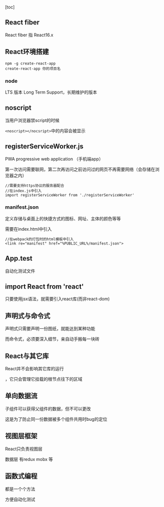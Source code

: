 [toc]

## React fiber

React fiber 指 React16.x

## React环境搭建
```
npm -g create-react-app
create-react-app 你的项目名
```
### node
LTS 版本 Long Term Support，长期维护的版本

## noscript
当用户浏览器禁script的时候

`<noscript></nocsript>`中的内容会被显示

## registerServiceWorker.js
PWA progressive web application （手机端app）

第一次访问需要联网，第二次再访问之前访问过的网页不再需要网络（会存储在浏览器之内）
```
//需要支持https协议的服务器配合
//在index.js中引入
import registerServiceWorker from './registerServiceWorker'
```
### manifest.json
定义存储与桌面上的快捷方式的图标、网址、主体的颜色等等

需要在index.html中引入
```
//在webpack的打包时的html模板中引入
<link re="manifest" href="%PUBLIC_URL%/manifest.json">
```

## App.test
自动化测试文件

## import React from 'react'
只要使用jsx语法，就需要引入react库(而非react-dom)

## 声明式与命令式
声明式只需要声明一份图纸，就能达到某种功能

而命令式，必须要深入细节，亲自动手搬每一块砖

## React与其它库
React并不会影响其它库的运行

，它只会管理它挂载的根节点往下的区域

## 单向数据流
子组件可以获得父组件的数据，但不可以更改

这是为了防止同一份数据被多个组件共用时bug的定位

## 视图层框架
React只负责视图层

数据层 有redux mobx 等

## 函数式编程
都是一个个方法

方便自动化测试
